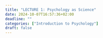```yaml
---
title: "LECTURE 1: Psychology as Science"
date: 2024-10-07T16:57:36+02:00
deadline: ""
categories: ["Introduction to Psychology"]
draft: false
---
```


